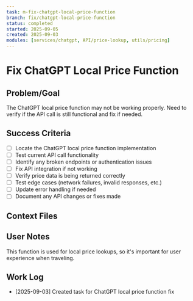 ```yaml
---
task: m-fix-chatgpt-local-price-function
branch: fix/chatgpt-local-price-function
status: completed
started: 2025-09-05
created: 2025-09-03
modules: [services/chatgpt, API/price-lookup, utils/pricing]
---
```


# Fix ChatGPT Local Price Function

## Problem/Goal

The ChatGPT local price function may not be working properly. Need to verify if the API call is still functional and fix if needed.

## Success Criteria

- [ ] Locate the ChatGPT local price function implementation
- [ ] Test current API call functionality
- [ ] Identify any broken endpoints or authentication issues
- [ ] Fix API integration if not working
- [ ] Verify price data is being returned correctly
- [ ] Test edge cases (network failures, invalid responses, etc.)
- [ ] Update error handling if needed
- [ ] Document any API changes or fixes made

## Context Files

<!-- Added by context-gathering agent or manually -->

## User Notes

This function is used for local price lookups, so it's important for user experience when traveling.

## Work Log

<!-- Updated as work progresses -->

- [2025-09-03] Created task for ChatGPT local price function fix

